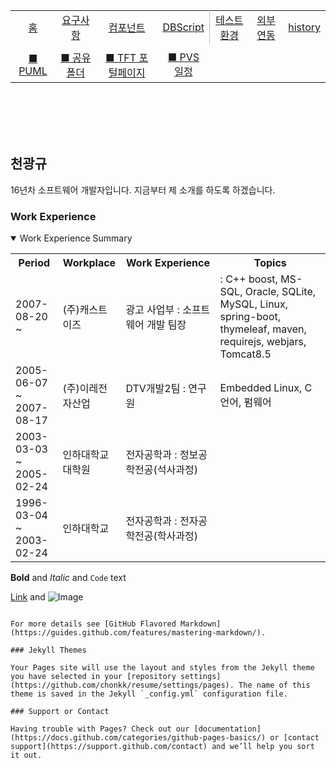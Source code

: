 <table align="left" style="text-align:center;width:100%;">
		<tr>
			<td ><a href="https://github.com/castisdev/DLIVE.OTT-PVS">홈</a></td>
			<td ><a href="https://github.com/castisdev/DLIVE.OTT-PVS/tree/main/document/RFI.md">요구사항</a></td>
			<td ><a href="https://github.com/castisdev/DLIVE.OTT-PVS/tree/main/document/Component.md">컴포넌트</a></td>
			<td style="width:60px;border-right:1px solid #bbb;"><a href="https://github.com/castisdev/DLIVE.OTT-PVS/tree/main/document/DBScript">DBScript</a></td>
			<td ><a href="https://github.com/castisdev/DLIVE.OTT-PVS/tree/main/document/Testbed.md">테스트환경</a></td>
			<td ><a href="https://github.com/castisdev/DLIVE.OTT-PVS/tree/main/document/EIS.md">외부연동</a></td>
			<td ><a href="https://github.com/castisdev/DLIVE.OTT-PVS/tree/main/document/History.md">history</a></td>
		</tr>
	<tr><td colspan="6"></td></tr>
	<tr>
		<td>
			<a href="https://github.com/castisdev/DLIVE.OTT-PVS/tree/main/document/%EC%84%A4%EA%B3%84/puml">■ PUML</a>
		</td>
		<td >
			<a href="https://drive.google.com/drive/folders/1kC23wJX7VT7B9Qves9Eqp3N7Vmb5XVa8?usp=sharing">■ 공유폴더</a>
		</td>
		<td >
			<a href="https://docs.google.com/spreadsheets/d/1tCLKOlXSUyT5yb5fg2AIVE4cFwJe6CWttkKIGlVK8As/edit?usp=sharing">■ TFT 포털페이지</a>
		</td>
		<td>
			<a href="https://docs.google.com/spreadsheets/d/1jyyoCN6dXDKS0JkdjK4z-2ySTv7jUde4btfnKFFiMGk">■ PVS 일정</a>
		</td>
	</tr>
</table>&nbsp;<br/>&nbsp;<br/>&nbsp;<br/>&nbsp;<br/>

## 천광규

16년차 소프트웨어 개발자입니다.
지금부터 제 소개를 하도록 하겠습니다.

### Work Experience
<details open>
	<summary>Work Experience Summary</summary>
    <p>
	<table style="width:100%;">
    <tr><th style="width:15%;">Period</th><th style="width:20%;">Workplace</th><th style="width:30%;">Work Experience</th><th >Topics</th></tr>
		<tr>
      <td>2007-08-20<br/>~</td>
      <td>(주)캐스트이즈</td>
      <td>광고 사업부 : 소프트웨어 개발 팀장</td>
      <td>: C++ boost, MS-SQL, Oracle, SQLite, MySQL, Linux, spring-boot, thymeleaf, maven, requirejs, webjars, Tomcat8.5</td>
    </tr>
    <tr>
      <td>2005-06-07<br/>~<br/>2007-08-17</td>
      <td>(주)이레전자산업</td>
      <td>DTV개발2팀 : 연구원</td>
      <td>Embedded Linux, C 언어, 펌웨어</td>
    </tr>
    <tr>
      <td>2003-03-03<br/>~<br/>2005-02-24</td>
      <td>인하대학교대학원</td>
      <td>전자공학과 : 정보공학전공(석사과정)</td>
      <td></td>
    </tr>
    <tr>
      <td>1996-03-04<br/>~<br/>2003-02-24</td>
      <td>인하대학교</td>
      <td>전자공학과 : 전자공학전공(학사과정)</td>
      <td></td>
    </tr>
	</table>
    </p>
</details>


**Bold** and _Italic_ and `Code` text

[Link](url) and ![Image](src)
```

For more details see [GitHub Flavored Markdown](https://guides.github.com/features/mastering-markdown/).

### Jekyll Themes

Your Pages site will use the layout and styles from the Jekyll theme you have selected in your [repository settings](https://github.com/chonkk/resume/settings/pages). The name of this theme is saved in the Jekyll `_config.yml` configuration file.

### Support or Contact

Having trouble with Pages? Check out our [documentation](https://docs.github.com/categories/github-pages-basics/) or [contact support](https://support.github.com/contact) and we’ll help you sort it out.
